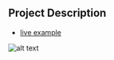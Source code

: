 ## Project Description

* [live example](https://learning-zone.github.io/website-templates/gila/)

![alt text](https://github.com/learning-zone/Website-Templates/blob/master/assets/gila.png "gila")
